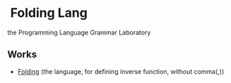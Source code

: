 # [![<repo>](https://avatars.githubusercontent.com/u/108618865?s=56&v=4)](https://github.com/folding-lang/folding) Folding Lang

the Programming Language Grammar Laboratory

## Works

- [Folding](https://github.com/folding-lang/folding) (the language, for defining inverse function, without comma(,))







